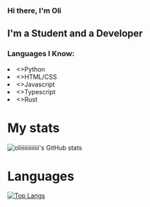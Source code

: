 ### Hi there, I'm Oli

## I'm a Student and a Developer

### Languages I Know:

<ui>
  <li><>Python</button></li>
  <li><>HTML/CSS</button></li>
  <li><>Javascript</button></li>
  <li><>Typescript</button></li>
  <li><>Rust</button></li>
</ul>

# My stats

![oliiiiiiiiiiiii's GitHub stats](https://github-readme-stats.vercel.app/api?username=oliiiiiiiiiiiii&count_private=true&show_icons=true&theme=radical)

# Languages

[![Top Langs](https://github-readme-stats.vercel.app/api/top-langs/?username=oliiiiiiiiiiiii&layout=compact)](https://github.com/oliiiiiiiiiiiii/github-readme-stats&count_private=true&show_icons=true&theme=monokai)
